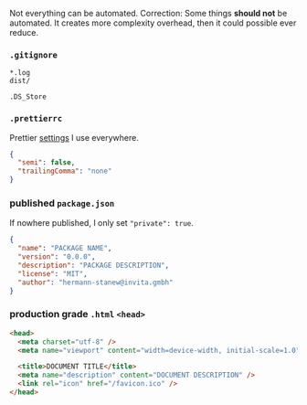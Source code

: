 Not everything can be automated. Correction: Some things **should not** be automated. It creates more complexity overhead, then it could possible ever reduce.

### `.gitignore`

```ignore
*.log
dist/

.DS_Store
```

### `.prettierrc`

Prettier [settings](https://invita.link/prettier-playground) I use everywhere.

```json
{
  "semi": false,
  "trailingComma": "none"
}
```

### published `package.json`

If nowhere published, I only set `"private": true`.

```json
{
  "name": "PACKAGE NAME",
  "version": "0.0.0",
  "description": "PACKAGE DESCRIPTION",
  "license": "MIT",
  "author": "hermann-stanew@invita.gmbh"
}
```

### production grade `.html` `<head>`

```html
<head>
  <meta charset="utf-8" />
  <meta name="viewport" content="width=device-width, initial-scale=1.0" />

  <title>DOCUMENT TITLE</title>
  <meta name="description" content="DOCUMENT DESCRIPTION" />
  <link rel="icon" href="/favicon.ico" />
</head>
```
